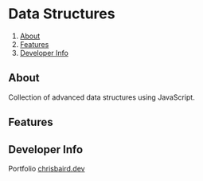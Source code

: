 # Data Structures

 1. [About](#Developer%20Info)
 2. [Features](#Developer%20Info)
 3. [Developer Info](#Developer%20Info)

## About
Collection of advanced data structures using JavaScript.

## Features

## Developer Info
Portfolio
[chrisbaird.dev](https://chrisbairddev.herokuapp.com/)

